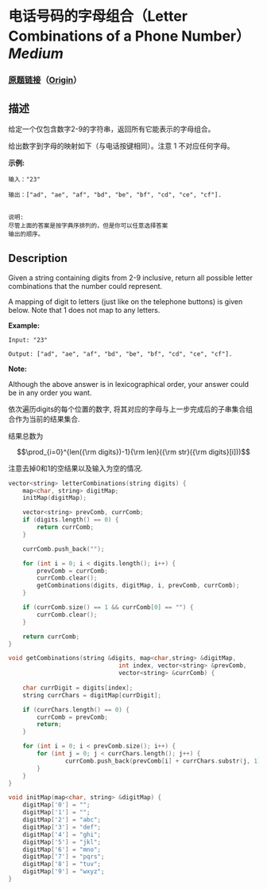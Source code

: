 # 电话号码的字母组合（Letter Combinations of a Phone Number）*Medium*
### [原题链接](https://leetcode-cn.com/problems/letter-combinations-of-a-phone-number)（[Origin](https://leetcode.com/problems/letter-combinations-of-a-phone-number)）
## 描述
给定一个仅包含数字2-9的字符串，返回所有它能表示的字母组合。

给出数字到字母的映射如下（与电话按键相同）。注意 1 不对应任何字母。



**示例:**
```
输入："23"

输出：["ad", "ae", "af", "bd", "be", "bf", "cd", "ce", "cf"].


说明:
尽管上面的答案是按字典序排列的，但是你可以任意选择答案
输出的顺序。
```

## Description
Given a string containing digits from 2-9 inclusive, return all possible letter combinations that the number could represent.

A mapping of digit to letters (just like on the telephone buttons) is given below. Note that 1 does not map to any letters.



**Example:**
```
Input: "23"

Output: ["ad", "ae", "af", "bd", "be", "bf", "cd", "ce", "cf"].
```
**Note:**


Although the above answer is in lexicographical order, your answer could be in any order you want.


依次遍历digits的每个位置的数字, 将其对应的字母与上一步完成后的子串集合组合作为当前的结果集合.

结果总数为
```math
\prod_{i=0}^{len({\rm digits})-1}{\rm len}({\rm str}({\rm digits}[i]))
```

注意去掉0和1的空结果以及输入为空的情况.


```c++
vector<string> letterCombinations(string digits) {
	map<char, string> digitMap;
    initMap(digitMap);

    vector<string> prevComb, currComb;
    if (digits.length() == 0) {
    	return currComb;
    }

    currComb.push_back("");

    for (int i = 0; i < digits.length(); i++) {
    	prevComb = currComb;
    	currComb.clear();
    	getCombinations(digits, digitMap, i, prevComb, currComb);
    }

    if (currComb.size() == 1 && currComb[0] == "") {
    	currComb.clear();
    }

    return currComb;
}

void getCombinations(string &digits, map<char,string> &digitMap, 
							   int index, vector<string> &prevComb,
							   vector<string> &currComb) {
	
	char currDigit = digits[index];
	string currChars = digitMap[currDigit];

	if (currChars.length() == 0) {
		currComb = prevComb;
		return;
	}

	for (int i = 0; i < prevComb.size(); i++) {
		for (int j = 0; j < currChars.length(); j++) {
				currComb.push_back(prevComb[i] + currChars.substr(j, 1));
		}
	}
}

void initMap(map<char, string> &digitMap) {
	digitMap['0'] = "";
	digitMap['1'] = "";
	digitMap['2'] = "abc";
	digitMap['3'] = "def";
	digitMap['4'] = "ghi";
	digitMap['5'] = "jkl";
	digitMap['6'] = "mno";
	digitMap['7'] = "pqrs";
	digitMap['8'] = "tuv";
	digitMap['9'] = "wxyz";
}
```